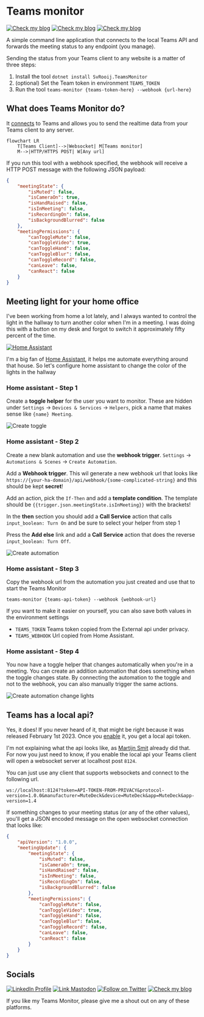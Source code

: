 # Teams monitor

[![Check my blog][badge_source]][link_source] [![Check my blog][badge_issues]][link_issues] [![Check my blog][badge_blog]][link_blog]

A simple command line application that connects to the local Teams API and forwards the meeting status to any endpoint (you manage).

Sending the status from your Teams client to any website is a matter of three steps:

1. Install the tool `dotnet install SvRooij.TeamsMonitor`
2. (optional) Set the Team token in environment `TEAMS_TOKEN`
3. Run the tool `teams-monitor {teams-token-here} --webhook {url-here}`

## What does Teams Monitor do?

It [connects](#teams-has-a-local-api) to Teams and allows you to send the realtime data from your Teams client to any server.

```mermaid
flowchart LR
    T[Teams Client]-->|Websocket| M[Teams monitor]
    M-->|HTTP/HTTPS POST| W[Any url]
```

If you run this tool with a webhook specified, the webhook will receive a HTTP POST message with the following JSON payload:

```json
{
    "meetingState": {
        "isMuted": false,
        "isCameraOn": true,
        "isHandRaised": false,
        "isInMeeting": false,
        "isRecordingOn": false,
        "isBackgroundBlurred": false
    },
    "meetingPermissions": {
        "canToggleMute": false,
        "canToggleVideo": true,
        "canToggleHand": false,
        "canToggleBlur": false,
        "canToggleRecord": false,
        "canLeave": false,
        "canReact": false
    }
}
```

## Meeting light for your home office

I've been working from home a lot lately, and I always wanted to control the light in the hallway to turn another color when I'm in a meeting. I was doing this with a button on my desk and forgot to switch it approximately fifty percent of the time.

[![Home Assistant](https://img.shields.io/badge/Home%20Assistant-webhook-blue?style=for-the-badge&logo=homeassistant&logoColor=white)](https://home-assistant.io)

I'm a big fan of [Home Assistant](https://home-assistant.io), it helps me automate everything around that house. So let's configure home assistant to change the color of the lights in the hallway

### Home assistant - Step 1

Create a **toggle helper** for the user you want to monitor. These are hidden under `Settings` -> `Devices & Services` -> `Helpers`, pick a name that makes sense like `{name} Meeting`.

![Create toggle](https://github.com/svrooij/teams-monitor/blob/main/assets/ha-create-toggle.png)

### Home assistant - Step 2

Create a new blank automation and use the **webhook trigger**. `Settings` -> `Automations & Scenes` -> `Create Automation`.

Add a **Webhook trigger**. This wil generate a new webhook url that looks like `https://{your-ha-domain}/api/webhook/{some-complicated-string}` and this should be kept **secret**!

Add an action, pick the `If-Then` and add a **template condition**.
The template should be `{{trigger.json.meetingState.isInMeeting}}` with the brackets!

In the **then** section you should add a **Call Service** action that calls `input_boolean: Turn On` and be sure to select your helper from step 1

Press the **Add else** link and add a **Call Service** action that does the reverse `input_boolean: Turn Off`.

![Create automation](https://github.com/svrooij/teams-monitor/blob/main/assets/ha-automation.png)

### Home assistant - Step 3

Copy the webhook url from the automation you just created and use that to start the Teams Monitor

`teams-monitor {teams-api-token} --webhook {webhook-url}`

If you want to make it easier on yourself, you can also save both values in the environment settings

- `TEAMS_TOKEN` Teams token copied from the External api under privacy.
- `TEAMS_WEBHOOK` Url copied from Home Assistant.

### Home assistant - Step 4

You now have a toggle helper that changes automatically when you're in a meeting. You can create an addition automation that does something when the toggle changes state. By connecting the automation to the toggle and not to the webhook, you can also manually trigger the same actions.

![Create automation change lights](https://github.com/svrooij/teams-monitor/blob/main/assets/ha-automation-change-lights.png)

## Teams has a local api?

Yes, it does! If you never heard of it, that might be right because it was released February 1st 2023. Once you [enable](https://support.microsoft.com/en-us/office/connect-third-party-devices-to-teams-aabca9f2-47bb-407f-9f9b-81a104a883d6) it, you get a local api token.

I'm not explaining what the api looks like, as [Martijn Smit](https://lostdomain.notion.site/Microsoft-Teams-WebSocket-API-5c042838bc3e4731bdfe679e864ab52a) already did that. For now you just need to know, if you enable the local api your Teams client will open a websocket server at localhost post `8124`.

You can just use any client that supports websockets and connect to the following url.

`ws://localhost:8124?token=API-TOKEN-FROM-PRIVACY&protocol-version=1.0.0&manufacturer=MuteDeck&device=MuteDeck&app=MuteDeck&app-version=1.4`

If something changes to your meeting status (or any of the other values), you'll get a JSON encoded message on the open websocket connection that looks like:

```json
{
    "apiVersion": "1.0.0",
    "meetingUpdate": {
        "meetingState": {
            "isMuted": false,
            "isCameraOn": true,
            "isHandRaised": false,
            "isInMeeting": false,
            "isRecordingOn": false,
            "isBackgroundBlurred": false
        },
        "meetingPermissions": {
            "canToggleMute": false,
            "canToggleVideo": true,
            "canToggleHand": false,
            "canToggleBlur": false,
            "canToggleRecord": false,
            "canLeave": false,
            "canReact": false
        }
    }
}
```

## Socials

[![LinkedIn Profile][badge_linkedin]][link_linkedin]
[![Link Mastodon][badge_mastodon]][link_mastodon]
[![Follow on Twitter][badge_twitter]][link_twitter]
[![Check my blog][badge_blog]][link_blog]

If you like my Teams Monitor, please give me a shout out on any of these platforms.

[badge_issues]: https://img.shields.io/github/issues/svrooij/teams-monitor?style=for-the-badge&logo=github
[badge_source]: https://img.shields.io/badge/source-svrooij%2Fteams--monitor-blue?style=for-the-badge&logo=github
[link_issues]: https://github.com/svrooij/teams-monitor/issues
[link_source]: https://github.com/svrooij/teams-monitor

[badge_blog]: https://img.shields.io/badge/blog-svrooij.io-blue?style=for-the-badge
[badge_linkedin]: https://img.shields.io/badge/LinkedIn-stephanvanrooij-blue?style=for-the-badge&logo=linkedin
[badge_mastodon]: https://img.shields.io/mastodon/follow/109502876771613420?domain=https%3A%2F%2Fdotnet.social&label=%40svrooij%40dotnet.social&logo=mastodon&logoColor=white&style=for-the-badge
[badge_twitter]: https://img.shields.io/badge/follow-%40svrooij-1DA1F2?logo=twitter&style=for-the-badge&logoColor=white
[link_blog]: https://svrooij.io/
[link_linkedin]: https://www.linkedin.com/in/stephanvanrooij
[link_mastodon]: https://dotnet.social/@svrooij
[link_twitter]: https://twitter.com/svrooij